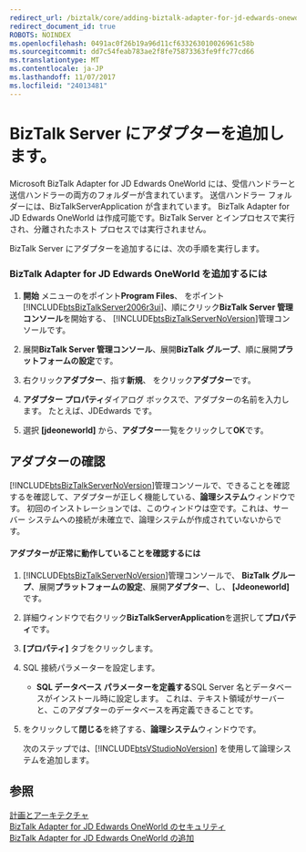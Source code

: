 ```yaml
---
redirect_url: /biztalk/core/adding-biztalk-adapter-for-jd-edwards-oneworld/
redirect_document_id: true
ROBOTS: NOINDEX
ms.openlocfilehash: 0491ac0f26b19a96d11cf633263010026961c58b
ms.sourcegitcommit: dd7c54feab783ae2f8fe75873363fe9ffc77cd66
ms.translationtype: MT
ms.contentlocale: ja-JP
ms.lasthandoff: 11/07/2017
ms.locfileid: "24013481"
---
```

# <a name="adding-the-adapter-to-biztalk-server"></a>BizTalk Server にアダプターを追加します。
Microsoft BizTalk Adapter for JD Edwards OneWorld には、受信ハンドラーと送信ハンドラーの両方のフォルダーが含まれています。 送信ハンドラー フォルダーには、BizTalkServerApplication が含まれています。 BizTalk Adapter for JD Edwards OneWorld は作成可能です。BizTalk Server とインプロセスで実行され、分離されたホスト プロセスでは実行されません。  
  
 BizTalk Server にアダプターを追加するには、次の手順を実行します。  
  
### <a name="to-add-biztalk-adapter-for-jd-edwards-oneworld"></a>BizTalk Adapter for JD Edwards OneWorld を追加するには  
  
1.  **開始** メニューのをポイント**Program Files**、 をポイント[!INCLUDE[btsBizTalkServer2006r3ui](../includes/btsbiztalkserver2006r3ui-md.md)]、順にクリック**BizTalk Server 管理コンソール**を開始する、 [!INCLUDE[btsBizTalkServerNoVersion](../includes/btsbiztalkservernoversion-md.md)]管理コンソールです。  
  
2.  展開**BizTalk Server 管理コンソール**、展開**BizTalk グループ**、順に展開**プラットフォームの設定**です。  
  
3.  右クリック**アダプター**、指す**新規**、 をクリック**アダプター**です。  
  
4.  **アダプター プロパティ**ダイアログ ボックスで、アダプターの名前を入力します。 たとえば、JDEdwards です。  
  
5.  選択 **[jdeoneworld]** から、**アダプター**一覧をクリックして**OK**です。  
  
## <a name="verifying-the-adapter"></a>アダプターの確認  
 [!INCLUDE[btsBizTalkServerNoVersion](../includes/btsbiztalkservernoversion-md.md)]管理コンソールで、できることを確認するを確認して、アダプターが正しく機能している、**論理システム**ウィンドウです。 初回のインストレーションでは、このウィンドウは空です。これは、サーバー システムへの接続が未確立で、論理システムが作成されていないからです。  
  
#### <a name="to-verify-that-the-adapter-is-running-correctly"></a>アダプターが正常に動作していることを確認するには  
  
1.  [!INCLUDE[btsBizTalkServerNoVersion](../includes/btsbiztalkservernoversion-md.md)]管理コンソールで、 **BizTalk グループ**、展開**プラットフォームの設定**、展開**アダプター**、し、 **[Jdeoneworld]** です。  
  
2.  詳細ウィンドウで右クリック**BizTalkServerApplication**を選択して**プロパティ**です。  
  
3.  **[プロパティ]** タブをクリックします。  
  
4.  SQL 接続パラメーターを設定します。  
  
    -   **SQL データベース パラメーターを定義する**SQL Server 名とデータベースがインストール時に設定します。 これは、テキスト領域がサーバーと、このアダプターのデータベースを再定義できることです。  
  
5.  をクリックして**閉じる**を終了する、**論理システム**ウィンドウです。  
  
     次のステップでは、[!INCLUDE[btsVStudioNoVersion](../includes/btsvstudionoversion-md.md)] を使用して論理システムを追加します。  
  
## <a name="see-also"></a>参照  
 [計画とアーキテクチャ](../core/planning-and-architecture17.md)   
 [BizTalk Adapter for JD Edwards OneWorld のセキュリティ](../core/security-in-biztalk-adapter-for-jd-edwards-oneworld.md)   
 [BizTalk Adapter for JD Edwards OneWorld の追加](../core/adding-biztalk-adapter-for-jd-edwards-oneworld.md)